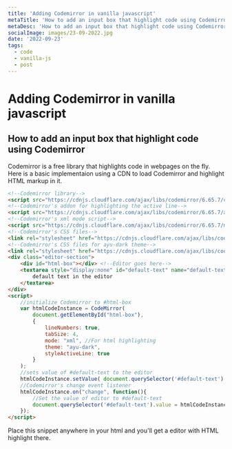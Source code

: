 ```yaml
---
title: 'Adding Codemirror in vanilla javascript'
metaTitle: 'How to add an input box that highlight code using Codemirror'
metaDesc: 'How to add an input box that highlight code using Codemirror'
socialImage: images/23-09-2022.jpg
date: '2022-09-23'
tags:
  - code
  - vanilla-js
  - post
---
```

# Adding Codemirror in vanilla javascript
## How to add an input box that highlight code using Codemirror
Codemirror is a free library that highlights code in webpages on the fly. Here is a basic implementaion using a CDN to load Codemirror and highlight HTML markup in it.
```html
<!--Codemirror library-->
<script src="https://cdnjs.cloudflare.com/ajax/libs/codemirror/6.65.7/codemirror.min.js"></script>
<!--Codemirror's addon for highlighting the active line-->
<script src="https://cdnjs.cloudflare.com/ajax/libs/codemirror/6.65.7/addon/selection/active-line.min.js"></script>
<!--Codemirror's xml mode script-->
<script src="https://cdnjs.cloudflare.com/ajax/libs/codemirror/6.65.7/mode/xml/xml.min.js"></script>
<!--Codemirror's CSS files-->
<link rel="stylesheet" href="https://cdnjs.cloudflare.com/ajax/libs/codemirror/6.65.7/codemirror.min.css"/>
<!--Codemirror's CSS files for ayu-dark theme-->
<link rel="stylesheet" href="https://cdnjs.cloudflare.com/ajax/libs/codemirror/6.65.7/theme/ayu-dark.min.css"/>
<div class="editor-section">
    <div id="html-box"></div> <!--Editor goes here-->
    <textarea style="display:none" id="default-text" name="default-text">
        default text in the editor
    </textarea>
</div>
<script>
    //initialize Codemirror to #html-box
    var htmlCodeInstance = CodeMirror( 
        document.getElementById("html-box"), 
        {
            lineNumbers: true,
            tabSize: 4,
            mode: "xml", //For html highlighting
            theme: "ayu-dark",
            styleActiveLine: true
        }
    );
    //sets value of #default-text to the editor
    htmlCodeInstance.setValue( document.querySelector('#default-text').value ); 
    //Codemirror's change event listener
    htmlCodeInstance.on("change", function(){ 
        //Set the value of editor to #default-text
        document.querySelector('#default-text').value = htmlCodeInstance.getValue() 
    });
</script>
```

Place this snippet anywhere in your html and you'll get a editor with HTML highlight there. 